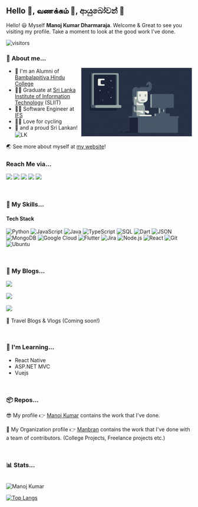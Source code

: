 ## Hello 👋, வணக்கம் 🙏, ආයුබෝවන් 🙏

Hello! 😃 Myself **Manoj Kumar Dharmaraja**. Welcome & Great to see you visiting my profile. Take a moment to look at the good work I've done.

![visitors](https://visitor-badge.glitch.me/badge?page_id=manoj997.manoj997)

### 📜 **About me...**

<img alt="Night Coding" src="https://raw.githubusercontent.com/AVS1508/AVS1508/master/assets/Night-Coding.gif" align="right"/>

- 🏫 I'm an Alumni of [Bambalapitiya Hindu College](https://www.hcc.lk) <br>
- 👨‍🎓 Graduate at [Sri Lanka Institute of Information Technology](https://www.sliit.lk/) (SLIIT)<br>
- 👩‍💻 Software Engineer at [IFS](https://www.ifs.com/lk/) <br>
- 🚴‍♀️ Love for cycling <br>
- 💖 and a proud Sri Lankan!
  <img align="center" alt="LK" width="75px" src="https://thumbs.gfycat.com/AnotherShadyDormouse-size_restricted.gif"/>

🌏 See more about myself at [my website](https://manoj-kumar.me)!
<br>

### **Reach Me via...**

[![](https://img.shields.io/badge/GitHub-100000?style=for-the-badge&logo=github&logoColor=white)](https://www.github.com/manoj997)
[![](https://img.shields.io/badge/Facebook-1877F2?style=for-the-badge&logo=facebook&logoColor=white)](https://www.facebook.com/manojKumar.dharmaraj)
[![](https://img.shields.io/badge/Twitter-1DA1F2?style=for-the-badge&logo=twitter&logoColor=white)](https://twitter.com/manoj_dharmaraj)
[![](https://img.shields.io/badge/LinkedIn-0077B5?style=for-the-badge&logo=linkedin&logoColor=white)](https://www.linkedin.com/in/manojkumardharmaraja/)
[![](https://img.shields.io/badge/Stack_Overflow-FE7A16?style=for-the-badge&logo=stack-overflow&logoColor=white)](https://stackoverflow.com/users/9983802/)

<br>

### **💪 My Skills...**

#### **Tech Stack**

![Python](https://img.shields.io/badge/-Python-000?&logo=python)
![JavaScript](https://img.shields.io/badge/-JavaScript-000?&logo=JavaScript&logoColor=ddc508)
![Java](https://img.shields.io/badge/-Java-000?&logo=Java&logoColor=orange)
![TypeScript](https://img.shields.io/badge/-TypeScript-000?&logo=TypeScript&logoColor=007ACC)
![SQL](https://img.shields.io/badge/-SQL-000?&logo=MySQL&logoColor=white)
![Dart](https://img.shields.io/badge/-Dart-000?&logo=dart&logoColor=2196F3)
![JSON](https://img.shields.io/badge/-JSON-000?&logo=json&logoColor=yellow)
![MongoDB](https://img.shields.io/badge/-MongoDB-000?style=round&logo=mongodb)
![Google Cloud](https://img.shields.io/badge/-Google%20Cloud-000?style=round&logo=google)
![Flutter](https://img.shields.io/badge/-Flutter-000?&logo=Flutter&logoColor=2196F3)
![Jira](https://img.shields.io/badge/-Jira-000?&logo=Jira-Software&logoColor=0052CC)
![Node.js](https://img.shields.io/badge/-Node.js-000?&logo=node.js)
![React](https://img.shields.io/badge/-React-000?&logo=React)
![Git](https://img.shields.io/badge/-Git-000?style=round&logo=git)
![Ubuntu](https://img.shields.io/badge/Ubuntu-000?&logo=ubuntu&logoColor=white)

<br>

### 📰 **My Blogs...**

[![](https://img.shields.io/badge/dev.to-0A0A0A?style=for-the-badge&logo=dev.to&logoColor=white)](https://dev.to/manoj997)

[![](https://img.shields.io/badge/Kumars_blogs-FF5722?style=for-the-badge&logo=blogger&logoColor=white)](https://kumars-blogs.blogspot.com/)

[![](https://img.shields.io/badge/Tech_Blogs-FF5722?style=for-the-badge&logo=blogger&logoColor=white)](https://manoj-techblogs.blogspot.com/)

👣 Travel Blogs & Vlogs (Coming soon!)

<br>

### 📖 **I'm Learning...**

- React Native
- ASP.NET MVC
- Vuejs

<br>

### 📦 **Repos...**

😎 My profile 👉 [Manoj Kumar](https://github.com/manoj997) contains the work that I've done.

🏢 My Organization profile 👉 [Manbran](https://github.com/manobran) contains the work that I've done with a team of contributors. (College Projects, Freelance projects etc.)

<br>

### 📊 **Stats...**

<br>

<img src="https://github-readme-stats.vercel.app/api?username=manoj997&show_icons=true&count_private=true" alt="Manoj Kumar" />

<br>

[![Top Langs](https://github-readme-stats.vercel.app/api/top-langs/?username=manoj997&layout=compact)](https://github.com/anuraghazra/github-readme-stats)

<!--
**manoj997/manoj997** is a ✨ _special_ ✨ repository because its `README.md` (this file) appears on your GitHub profile.

Here are some ideas to get you started:

- 🔭 I’m currently working on ...
- 🌱 I’m currently learning ...
- 👯 I’m looking to collaborate on ...
- 🤔 I’m looking for help with ...
- 💬 Ask me about ...
- 📫 How to reach me: ...
- 😄 Pronouns: ...
- ⚡ Fun fact: ...
-->
